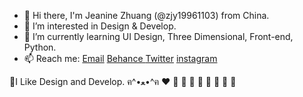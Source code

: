 - 👋 Hi there, I'm Jeanine Zhuang (@zjy19961103) from China.
- 👀 I’m interested in Design & Develop.
- 🌱 I’m currently learning UI Design, Three Dimensional, Front-end, Python.
- 📫 Reach me: 
<a href="mailto:671540566@qq.com">Email</a>
<a href="http://www.behance.net/zjy19961103" target="_blank">Behance </a>
<a href="http://twitter.com/zjy19961103" target="_blank">Twitter</a>
<a href="https://www.instagram.com/zjy19961103" target="_blank">instagram</a>

🌈I Like Design and Develop. ฅ^•ﻌ•^ฅ ❤️ 🧡 💛 💚 💙 💜 🖤 🤍 🤎

<!-- - 👋 Hi, I’m ...
- 🔭 I’m currently working in ...
- 👀 I’m interested in ...
- 🌱 I’m currently learning ...
- 💞 I’m looking to collaborate on ...
- 📫 How to reach me ... -->

<!---
zjy19961103/zjy19961103 is a ✨ special ✨ repository because its `README.md` (this file) appears on your GitHub profile.
You can click the Preview link to take a look at your changes.
--->
